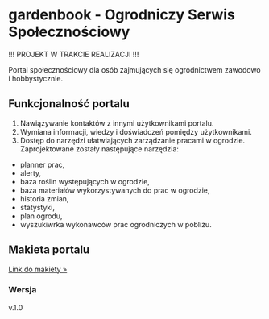 # gardenbook - Ogrodniczy Serwis Społecznościowy

!!! PROJEKT W TRAKCIE REALIZACJI !!!

Portal społecznościowy dla osób zajmujących się ogrodnictwem zawodowo i hobbystycznie.

## Funkcjonalność portalu

1. Nawiązywanie kontaktów z innymi użytkownikami portalu.
2. Wymiana informacji, wiedzy i doświadczeń pomiędzy użytkownikami.
3. Dostęp do narzędzi ułatwiających zarządzanie pracami w ogrodzie. Zaprojektowane zostały następujące narzędzia:

- planner prac,
- alerty,
- baza roślin występujących w ogrodzie,
- baza materiałów wykorzystywanych do prac w ogrodzie,
- historia zmian,
- statystyki,
- plan ogrodu,
- wyszukiwrka wykonawców prac ogrodniczych w pobliżu.

## Makieta portalu

[Link do makiety &raquo;](https://xd.adobe.com/view/8eecd93f-2703-4156-4740-d66cea4ff204-f8dd/?fullscreen&hints=off)

### Wersja

v.1.0
